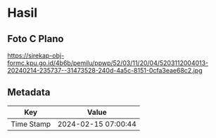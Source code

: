 # Hasil

## Foto C Plano

https://sirekap-obj-formc.kpu.go.id/4b6b/pemilu/ppwp/52/03/11/20/04/5203112004013-20240214-235737--31473528-240d-4a5c-8151-0cfa3eae68c2.jpg


## Metadata

| Key        | Value               |
| ---------- | ------------------- |
| Time Stamp | 2024-02-15 07:00:44 |



